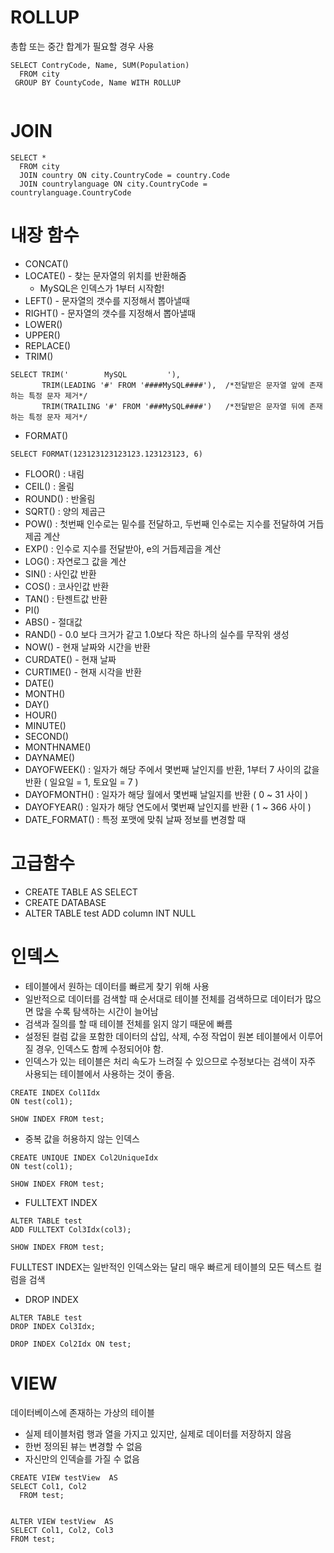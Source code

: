 # ROLLUP

총합 또는 중간 합계가 필요할 경우 사용 

```mysql
SELECT ContryCode, Name, SUM(Population) 
  FROM city 
 GROUP BY CountyCode, Name WITH ROLLUP 
 
```

# JOIN 

```mysql
SELECT *
  FROM city 
  JOIN country ON city.CountryCode = country.Code
  JOIN countrylanguage ON city.CountryCode = countrylanguage.CountryCode
```

# 내장 함수 

- CONCAT()
- LOCATE() - 찾는 문자열의 위치를 반환해줌
  - MySQL은 인덱스가 1부터 시작함! 
- LEFT()  - 문자열의 갯수를 지정해서 뽑아낼때 
- RIGHT()  - 문자열의 갯수를 지정해서 뽑아낼때 
- LOWER()
- UPPER()
- REPLACE()
- TRIM()

```mysql
SELECT TRIM('        MySQL         '),
       TRIM(LEADING '#' FROM '####MySQL####'),  /*전달받은 문자열 앞에 존재하는 특정 문자 제거*/
       TRIM(TRAILING '#' FROM '###MySQL####')   /*전달받은 문자열 뒤에 존재하는 특정 문자 제거*/ 
```

- FORMAT() 

```mysql
SELECT FORMAT(123123123123123.123123123, 6)
```

- FLOOR() : 내림 
- CEIL() : 올림  
- ROUND() : 반올림
- SQRT() : 양의 제곱근 
- POW() : 첫번째 인수로는 밑수를 전달하고, 두번째 인수로는 지수를 전달하여 거듭제곱 계산 
- EXP() : 인수로 지수를 전달받아, e의 거듭제곱을 계산 
- LOG() : 자연로그 값을 계산 
- SIN() : 사인값 반환
- COS() : 코사인값 반환
- TAN() : 탄젠트값 반환 
- PI() 
- ABS() - 절대값 
- RAND() - 0.0 보다 크거가 같고 1.0보다 작은 하나의 실수를 무작위 생성 
- NOW() - 현재 날짜와 시간을 반환 
- CURDATE() - 현재 날짜 
- CURTIME() - 현재 시각을 반환 
- DATE() 
- MONTH()
- DAY() 
- HOUR()
- MINUTE()
- SECOND()
- MONTHNAME()
- DAYNAME() 
- DAYOFWEEK() : 일자가 해당 주에서 몇번째 날인지를 반환, 1부터 7 사이의 값을 반환 ( 일요일 = 1, 토요일 = 7 )
- DAYOFMONTH() : 일자가 해당 월에서 몇번째 날일지를 반환 ( 0 ~ 31 사이 )
- DAYOFYEAR() : 일자가 해당 연도에서 몇번째 날인지를 반환 ( 1 ~ 366 사이 )
- DATE_FORMAT() : 특정 포맷에 맞춰 날짜 정보를 변경할 때 

# 고급함수 

- CREATE TABLE AS SELECT 
- CREATE DATABASE 
- ALTER TABLE test ADD column INT NULL 

# 인덱스 

- 테이블에서 원하는 데이터를 빠르게 찾기 위해 사용 
- 일반적으로 데이터를 검색할 때 순서대로 테이블 전체를 검색하므로 데이터가 많으면 많을 수록 탐색하는 시간이 늘어남 
- 검색과 질의를 할 때 테이블 전체를 읽지 않기 때문에 빠름 
- 설정된 컬럼 값을 포함한 데이터의 삽입, 삭제, 수정 작업이 원본 테이블에서 이루어질 경우, 인덱스도 함께 수정되어야 함. 
- 인덱스가 있는 테이블은 처리 속도가 느려질 수 있으므로 수정보다는 검색이 자주 사용되는 테이블에서 사용하는 것이 좋음.

```mysql
CREATE INDEX Col1Idx 
ON test(col1);

SHOW INDEX FROM test;
```

- 중복 값을 허용하지 않는 인덱스 

```mysql
CREATE UNIQUE INDEX Col2UniqueIdx 
ON test(col1);

SHOW INDEX FROM test;
```

- FULLTEXT INDEX 

```mysql
ALTER TABLE test 
ADD FULLTEXT Col3Idx(col3);

SHOW INDEX FROM test;
```

FULLTEST INDEX는 일반적인 인덱스와는 달리 매우 빠르게 테이블의 모든 텍스트 컬럼을 검색

- DROP INDEX 

```mysql
ALTER TABLE test 
DROP INDEX Col3Idx;

DROP INDEX Col2Idx ON test;
```

# VIEW 

데이터베이스에 존재하는 가상의 테이블 

- 실제 테이블처럼 행과 열을 가지고 있지만, 실제로 데이터를 저장하지 않음 
- 한번 정의된 뷰는 변경할 수 없음 
- 자신만의 인덱슬를 가질 수 없음

```mysql
CREATE VIEW testView  AS 
SELECT Col1, Col2 
  FROM test;


ALTER VIEW testView  AS
SELECT Col1, Col2, Col3
FROM test; 
```

